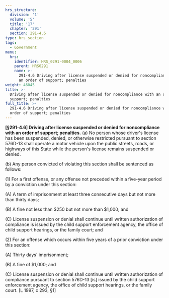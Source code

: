 ```yaml
---
hrs_structure:
  division: '1'
  volume: '5'
  title: '17'
  chapter: '291'
  section: 291-4.6
type: hrs_section
tags:
  - Government
menu:
  hrs:
    identifier: HRS_0291-0004_0006
    parent: HRS0291
    name: >-
      291-4.6 Driving after license suspended or denied for noncompliance with
      an order of support; penalties
weight: 46045
title: >-
  Driving after license suspended or denied for noncompliance with an order of
  support; penalties
full_title: >-
  291-4.6 Driving after license suspended or denied for noncompliance with an
  order of support; penalties
---
```

**[§291**-**4.6] Driving after license suspended or denied for noncompliance with an order of support; penalties.** (a) No person whose driver's license has been suspended, denied, or otherwise restricted pursuant to section 576D-13 shall operate a motor vehicle upon the public streets, roads, or highways of this State while the person's license remains suspended or denied.

(b) Any person convicted of violating this section shall be sentenced as follows:

(1) For a first offense, or any offense not preceded within a five-year period by a conviction under this section:

(A) A term of imprisonment at least three consecutive days but not more than thirty days;

(B) A fine not less than $250 but not more than $1,000; and

(C) License suspension or denial shall continue until written authorization of compliance is issued by the child support enforcement agency, the office of child support hearings, or the family court; and

(2) For an offense which occurs within five years of a prior conviction under this section:

(A) Thirty days' imprisonment;

(B) A fine of $1,000; and

(C) License suspension or denial shall continue until written authorization of compliance pursuant to section 576D-13 [is] issued by the child support enforcement agency, the office of child support hearings, or the family court. [L 1997, c 293, §1]